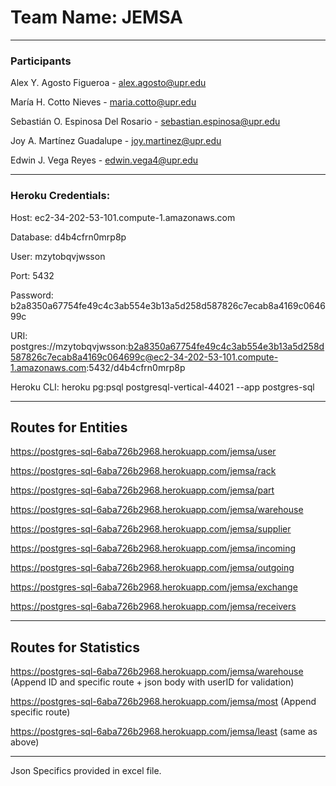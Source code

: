 # Team Name: JEMSA 
___
### Participants
Alex Y. Agosto Figueroa - alex.agosto@upr.edu 

María H. Cotto Nieves - maria.cotto@upr.edu 

Sebastián O. Espinosa Del Rosario - sebastian.espinosa@upr.edu 

Joy A. Martínez Guadalupe - joy.martinez@upr.edu 

Edwin J. Vega Reyes - edwin.vega4@upr.edu

---
### Heroku Credentials:

Host: ec2-34-202-53-101.compute-1.amazonaws.com

Database: d4b4cfrn0mrp8p

User: mzytobqvjwsson

Port: 5432

Password: b2a8350a67754fe49c4c3ab554e3b13a5d258d587826c7ecab8a4169c064699c

URI: postgres://mzytobqvjwsson:b2a8350a67754fe49c4c3ab554e3b13a5d258d587826c7ecab8a4169c064699c@ec2-34-202-53-101.compute-1.amazonaws.com:5432/d4b4cfrn0mrp8p

Heroku CLI: heroku pg:psql postgresql-vertical-44021 --app postgres-sql
___

## Routes for Entities 
 
https://postgres-sql-6aba726b2968.herokuapp.com/jemsa/user

https://postgres-sql-6aba726b2968.herokuapp.com/jemsa/rack

https://postgres-sql-6aba726b2968.herokuapp.com/jemsa/part

https://postgres-sql-6aba726b2968.herokuapp.com/jemsa/warehouse

https://postgres-sql-6aba726b2968.herokuapp.com/jemsa/supplier

https://postgres-sql-6aba726b2968.herokuapp.com/jemsa/incoming

https://postgres-sql-6aba726b2968.herokuapp.com/jemsa/outgoing

https://postgres-sql-6aba726b2968.herokuapp.com/jemsa/exchange

https://postgres-sql-6aba726b2968.herokuapp.com/jemsa/receivers

---
## Routes for Statistics
https://postgres-sql-6aba726b2968.herokuapp.com/jemsa/warehouse (Append ID and specific route + json body with userID for validation)

https://postgres-sql-6aba726b2968.herokuapp.com/jemsa/most (Append specific route)

https://postgres-sql-6aba726b2968.herokuapp.com/jemsa/least (same as above)

---
Json Specifics provided in excel file.
